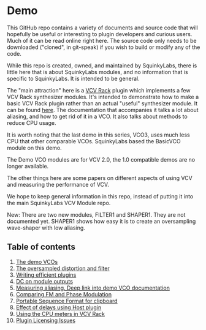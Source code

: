 # Demo

This GitHub repo contains a variety of documents and source code that will hopefully be useful or interesting to plugin developers and curious users. Much of it can be read online right here. The source code only needs to be downloaded ("cloned", in git-speak) if you wish to build or modify any of the code.

While this repo is created, owned, and maintained by SquinkyLabs, there is little here that is about SquinkyLabs modules, and no information that is specific to SquinkyLabs. It is intended to be general.

The "main attraction" here is a [VCV Rack](https://vcvrack.com) plugin which implements a few VCV Rack synthesizer modules. It's intended to demonstrate how to make a basic VCV Rack plugin rather than an actual "useful" synthesizer module. It can be found [here](./demo-readme.md). The documentation that accompanies it talks a lot about aliasing, and how to get rid of it in a VCO. It also talks about methods to reduce CPU usage.

It is worth noting that the last demo in this series, VCO3, uses much less CPU that other comparable VCOs. SquinkyLabs based the BasicVCO module on this demo.

The Demo VCO modules are for VCV 2.0, the 1.0 compatible demos are no longer available.

The other things here are some papers on different aspects of using VCV and measuring the performance of VCV.

We hope to keep general information in this repo, instead of putting it into the main SquinkyLabs VCV Module repo.

New: There are two new modules, FILTER1 and SHAPER1. They are not documented yet. SHAPER1 shows how easy it is to create an oversampling wave-shaper with low aliasing.

## Table of contents

1. [The demo VCOs](./demo-readme.md)
2. [The oversampled distortion and filter](./docs/oversample-readme.md)
2. [Writing efficient plugins](./docs/efficient-plugins.md)
3. [DC on module outputs](./docs/dc.md)
4. [Measuring aliasing. Deep link into demo VCO documentation](./docs/aliasing2.md)
5. [Comparing FM and Phase Modulation](./docs/fm.md)
6. [Portable Sequence Format for clipboard](./docs/clipboard-format.md)
7. [Effect of delays using Host plugin](./docs/host-delay.md)
8. [Using the CPU meters in VCV Rack](./docs/cpu-meters.md)
9. [Plugin Licensing Issues](./docs/license-issues.md)
